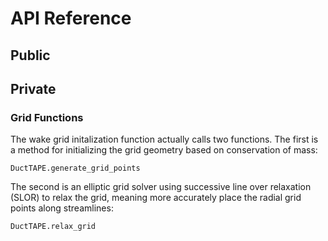 # API Reference

## Public


## Private

### Grid Functions

The wake grid initalization function actually calls two functions. The first is a method for initializing the grid geometry based on conservation of mass:

```@docs
DuctTAPE.generate_grid_points
```

The second is an elliptic grid solver using successive line over relaxation (SLOR) to relax the grid, meaning more accurately place the radial grid points along streamlines:

```@docs
DuctTAPE.relax_grid
```
